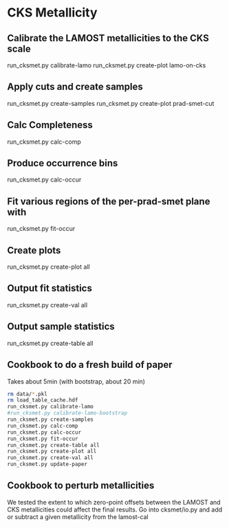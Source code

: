 # CKS Metallicity

## Calibrate the LAMOST metallicities to the CKS scale

run_cksmet.py calibrate-lamo
run_cksmet.py create-plot lamo-on-cks

## Apply cuts and create samples

run_cksmet.py create-samples
run_cksmet.py create-plot prad-smet-cut

## Calc Completeness

run_cksmet.py calc-comp

## Produce occurrence bins

run_cksmet.py calc-occur

## Fit various regions of the per-prad-smet plane with

run_cksmet.py fit-occur

## Create plots

run_cksmet.py create-plot all

## Output fit statistics

run_cksmet.py create-val all

## Output sample statistics

run_cksmet.py create-table all

## Cookbook to do a fresh build of paper 

Takes about 5min (with bootstrap, about 20 min)

```bash
rm data/*.pkl
rm load_table_cache.hdf
run_cksmet.py calibrate-lamo
#run_cksmet.py calibrate-lamo-bootstrap
run_cksmet.py create-samples
run_cksmet.py calc-comp
run_cksmet.py calc-occur
run_cksmet.py fit-occur
run_cksmet.py create-table all
run_cksmet.py create-plot all
run_cksmet.py create-val all
run_cksmet.py update-paper 
```

## Cookbook to perturb metallicities

We tested the extent to which zero-point offsets between the LAMOST
and CKS metallicities could affect the final results. Go into
cksmet/io.py and add or subtract a given metallicity from the lamost-cal
